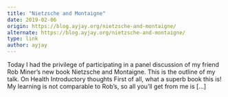 ```yaml
---
title: "Nietzsche and Montaigne"
date: 2019-02-06
origin: https://blog.ayjay.org/nietzsche-and-montaigne/
alternate: https://blog.ayjay.org/nietzsche-and-montaigne/
type: link
author: ayjay
---
```


Today I had the privilege of participating in a panel discussion of my friend Rob Miner’s new book Nietzsche and Montaigne. This is the outline of my talk. On Health Introductory thoughts First of all, what a superb book this is! My learning is not comparable to Rob’s, so all you’ll get from me is […]


